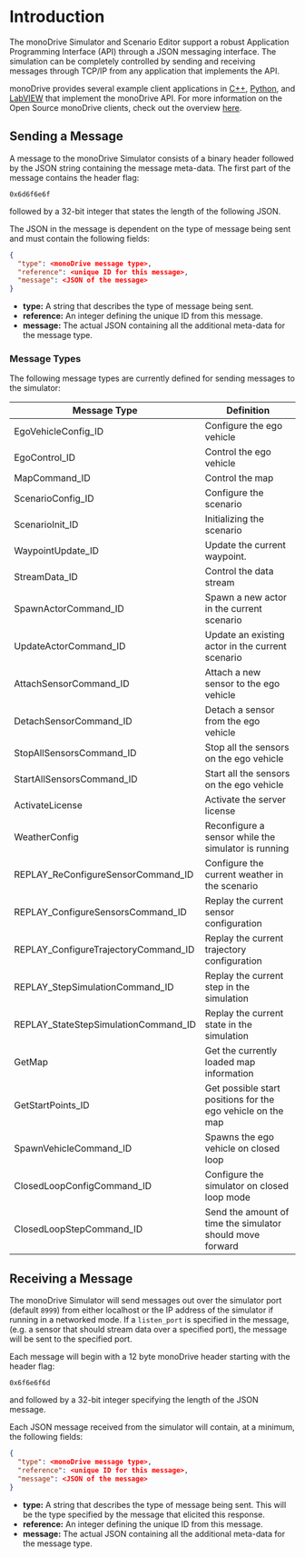 # Introduction

The monoDrive Simulator and Scenario Editor support a robust Application 
Programming Interface (API) through a JSON messaging interface. The simulation
can be completely controlled by sending and receiving messages through TCP/IP
from any application that implements the API. 

monoDrive provides several example client applications in 
[C++](../../cpp_client/cpp_quick_start), 
[Python](../../python_client/quick_start), and 
[LabVIEW](../../LV_client/quick_start/LabVIEW_client_quick_start) that 
implement the monoDrive API. For more information on the Open Source monoDrive
clients, check out the overview [here](../../monodrive_clients).


## Sending a Message

A message to the monoDrive Simulator consists of a binary header followed by
the JSON string containing the message meta-data. The first part of the message
contains the header flag:

```
0x6d6f6e6f
```

followed by a 32-bit integer that states the length of the following JSON.

The JSON in the message is dependent on the type of message being sent and must
contain the following fields:

```json
{
  "type": <monoDrive message type>,
  "reference": <unique ID for this message>,
  "message": <JSON of the message>
}
```

- **type:** A string that describes the type of message being sent. 
- **reference:** An integer defining the unique ID from this message. 
- **message:** The actual JSON containing all the additional meta-data for the message type.


### Message Types

The following message types are currently defined for sending messages to the 
simulator:

| Message Type | Definition |
| ------------ | ---------- | 
| EgoVehicleConfig_ID | Configure the ego vehicle |
| EgoControl_ID | Control the ego vehicle |
| MapCommand_ID | Control the map |
| ScenarioConfig_ID | Configure the scenario |
| ScenarioInit_ID | Initializing the scenario |
| WaypointUpdate_ID | Update the current waypoint. |
| StreamData_ID | Control the data stream |
| SpawnActorCommand_ID | Spawn a new actor in the current scenario |
| UpdateActorCommand_ID | Update an existing actor in the current scenario |
| AttachSensorCommand_ID | Attach a new sensor to the ego vehicle |
| DetachSensorCommand_ID | Detach a sensor from the ego vehicle |
| StopAllSensorsCommand_ID | Stop all the sensors on the ego vehicle |
| StartAllSensorsCommand_ID | Start all the sensors on the ego vehicle |
| ActivateLicense | Activate the server license |
| WeatherConfig | Reconfigure a sensor while the simulator is running |
| REPLAY_ReConfigureSensorCommand_ID | Configure the current weather in the scenario |
| REPLAY_ConfigureSensorsCommand_ID | Replay the current sensor configuration |
| REPLAY_ConfigureTrajectoryCommand_ID | Replay the current trajectory configuration |
| REPLAY_StepSimulationCommand_ID | Replay the current step in the simulation |
| REPLAY_StateStepSimulationCommand_ID | Replay the current state in the simulation |
| GetMap | Get the currently loaded map information | 
| GetStartPoints_ID | Get possible start positions for the ego vehicle on the map |
| SpawnVehicleCommand_ID | Spawns the ego vehicle on closed loop |
| ClosedLoopConfigCommand_ID | Configure the simulator on closed loop mode |
| ClosedLoopStepCommand_ID | Send the amount of time the simulator should move forward  |


## Receiving a Message

The monoDrive Simulator will send messages out over the simulator port 
(default `8999`) from either localhost or the IP address of the simulator if 
running in a networked mode. If a `listen_port` is specified in the message, 
(e.g. a sensor that should stream data over a specified port), the message will
be sent to the specified port.

Each message will begin with a 12 byte monoDrive header starting with the 
header flag:

```
0x6f6e6f6d
```

and followed by a 32-bit integer specifying the length of the JSON message.

Each JSON message received from the simulator will contain, at a minimum, the
following fields:

```json
{
  "type": <monoDrive message type>,
  "reference": <unique ID for this message>,
  "message": <JSON of the message>
}
```

- **type:** A string that describes the type of message being sent. This will be the type specified by the message that elicited this response.
- **reference:** An integer defining the unique ID from this message. 
- **message:** The actual JSON containing all the additional meta-data for the message type.
